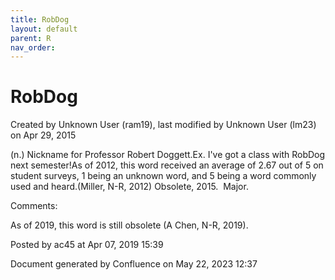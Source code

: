 ```yaml
---
title: RobDog
layout: default
parent: R
nav_order:
---
```


# RobDog

Created by  Unknown User (ram19), last modified by  Unknown User (lm23) on Apr 29, 2015

(n.) Nickname for Professor Robert Doggett.Ex. I've got a class with RobDog next semester!As of 2012, this word received an average of 2.67 out of 5 on student surveys, 1 being an unknown word, and 5 being a word commonly used and heard.(Miller, N-R, 2012) Obsolete, 2015.  Major.

Comments:

As of 2019, this word is still obsolete (A Chen, N-R, 2019).

Posted by ac45 at Apr 07, 2019 15:39

Document generated by Confluence on May 22, 2023 12:37


